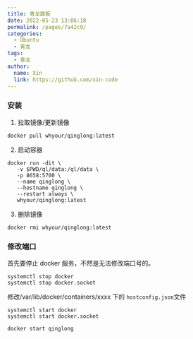 ```yaml
---
title: 青龙面板
date: 2022-05-23 13:06:18
permalink: /pages/7a42c9/
categories:
  - Ubuntu
  - 青龙
tags:
  - 青龙
author:
  name: Xin
  link: https://github.com/xin-code
---
```


### 安装

1. 拉取镜像/更新镜像

```
docker pull whyour/qinglong:latest
```

2. 启动容器

```
docker run -dit \
   -v $PWD/ql/data:/ql/data \
   -p 8658:5700 \
   --name qinglong \
   --hostname qinglong \
   --restart always \
   whyour/qinglong:latest
```

3. 删除镜像

```
docker rmi whyour/qinglong:latest
```

### 修改端口

首先要停止 docker 服务，不然是无法修改端口号的。

```
systemctl stop docker
systemctl stop docker.socket
```

修改/var/lib/docker/containers/xxxx 下的 `hostconfig.json`文件

```
systemctl start docker
systemctl start docker.socket

docker start qinglong
```
